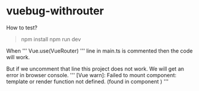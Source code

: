 # vuebug-withrouter


How to test?

> npm install
> npm run dev

When 
'''
Vue.use(VueRouter)
'''
line in main.ts is commented then the code will work.

But if we uncomment that line this project does not work.
We will get an error in browser console. 
'''
[Vue warn]: Failed to mount component: template or render function not defined. 
(found in component <users>)
'''

